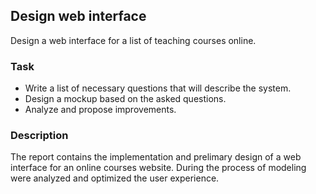 ## Design web interface

Design a web interface for a list of teaching courses online.

### Task

- Write a list of necessary questions that will describe the system.
- Design a mockup based on the asked questions.
- Analyze and propose improvements.

### Description

The report contains the implementation and prelimary design of a web
interface for an online courses website. During the process of modeling
were analyzed and optimized the user experience.